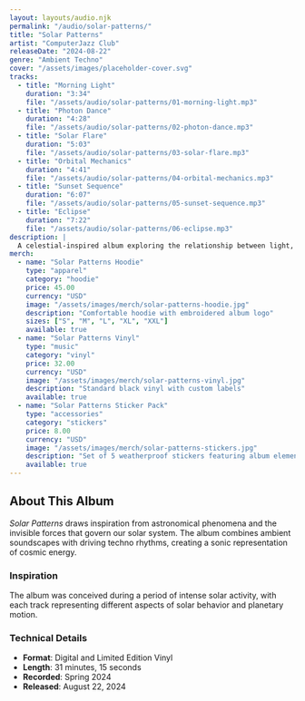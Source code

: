 ```yaml
---
layout: layouts/audio.njk
permalink: "/audio/solar-patterns/"
title: "Solar Patterns"
artist: "ComputerJazz Club"
releaseDate: "2024-08-22"
genre: "Ambient Techno"
cover: "/assets/images/placeholder-cover.svg"
tracks:
  - title: "Morning Light"
    duration: "3:34"
    file: "/assets/audio/solar-patterns/01-morning-light.mp3"
  - title: "Photon Dance"
    duration: "4:28"
    file: "/assets/audio/solar-patterns/02-photon-dance.mp3"
  - title: "Solar Flare"
    duration: "5:03"
    file: "/assets/audio/solar-patterns/03-solar-flare.mp3"
  - title: "Orbital Mechanics"
    duration: "4:41"
    file: "/assets/audio/solar-patterns/04-orbital-mechanics.mp3"
  - title: "Sunset Sequence"
    duration: "6:07"
    file: "/assets/audio/solar-patterns/05-sunset-sequence.mp3"
  - title: "Eclipse"
    duration: "7:22"
    file: "/assets/audio/solar-patterns/06-eclipse.mp3"
description: |
  A celestial-inspired album exploring the relationship between light, energy, and rhythm.
merch:
  - name: "Solar Patterns Hoodie"
    type: "apparel"
    category: "hoodie"
    price: 45.00
    currency: "USD"
    image: "/assets/images/merch/solar-patterns-hoodie.jpg"
    description: "Comfortable hoodie with embroidered album logo"
    sizes: ["S", "M", "L", "XL", "XXL"]
    available: true
  - name: "Solar Patterns Vinyl"
    type: "music"
    category: "vinyl"
    price: 32.00
    currency: "USD"
    image: "/assets/images/merch/solar-patterns-vinyl.jpg"
    description: "Standard black vinyl with custom labels"
    available: true
  - name: "Solar Patterns Sticker Pack"
    type: "accessories"
    category: "stickers"
    price: 8.00
    currency: "USD"
    image: "/assets/images/merch/solar-patterns-stickers.jpg"
    description: "Set of 5 weatherproof stickers featuring album elements"
    available: true
---
```


## About This Album

*Solar Patterns* draws inspiration from astronomical phenomena and the invisible forces that govern our solar system. The album combines ambient soundscapes with driving techno rhythms, creating a sonic representation of cosmic energy.

### Inspiration

The album was conceived during a period of intense solar activity, with each track representing different aspects of solar behavior and planetary motion.

### Technical Details

- **Format**: Digital and Limited Edition Vinyl
- **Length**: 31 minutes, 15 seconds
- **Recorded**: Spring 2024
- **Released**: August 22, 2024
